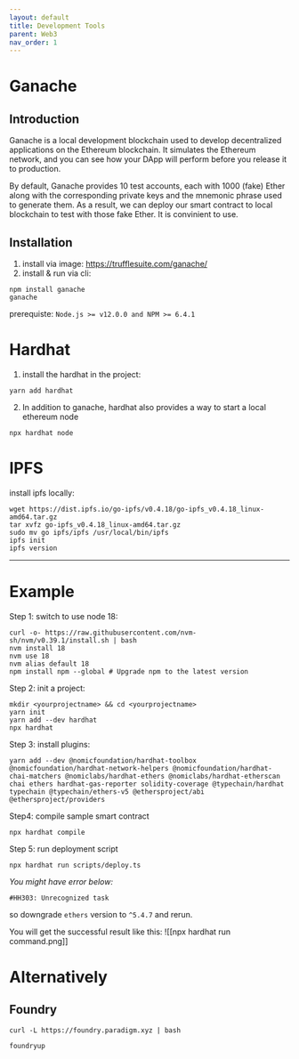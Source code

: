 ```yaml
---
layout: default
title: Development Tools
parent: Web3
nav_order: 1
---
```


# Ganache

## Introduction

Ganache is a local development blockchain used to develop decentralized applications on the Ethereum blockchain. It simulates the Ethereum network, and you can see how your DApp will perform before you release it to production.


By default, Ganache provides 10 test accounts, each with 1000 (fake) Ether along with the corresponding private keys and the mnemonic phrase used to generate them. As a result,  we can deploy our smart contract to local blockchain to test with those fake Ether. It is convinient to use. 



## Installation
1. install via image: https://trufflesuite.com/ganache/
2. install & run via cli:
```
npm install ganache
ganache
```

prerequiste:  `Node.js >= v12.0.0 and NPM >= 6.4.1`



# Hardhat

1. install the hardhat in the project:
```
yarn add hardhat
```
2. In addition to ganache, hardhat also provides a way to start a local ethereum node
```
npx hardhat node
```



# IPFS

install ipfs locally:

```
wget https://dist.ipfs.io/go-ipfs/v0.4.18/go-ipfs_v0.4.18_linux-amd64.tar.gz
tar xvfz go-ipfs_v0.4.18_linux-amd64.tar.gz
sudo mv go ipfs/ipfs /usr/local/bin/ipfs
ipfs init
ipfs version
```

---

# Example

Step 1: switch to use node 18: 
```
curl -o- https://raw.githubusercontent.com/nvm-sh/nvm/v0.39.1/install.sh | bash 
nvm install 18 
nvm use 18 
nvm alias default 18 
npm install npm --global # Upgrade npm to the latest version
```



Step 2: init a project:
```
mkdir <yourprojectname> && cd <yourprojectname>
yarn init
yarn add --dev hardhat
npx hardhat
```


Step 3: install plugins: 
```
yarn add --dev @nomicfoundation/hardhat-toolbox @nomicfoundation/hardhat-network-helpers @nomicfoundation/hardhat-chai-matchers @nomiclabs/hardhat-ethers @nomiclabs/hardhat-etherscan chai ethers hardhat-gas-reporter solidity-coverage @typechain/hardhat typechain @typechain/ethers-v5 @ethersproject/abi @ethersproject/providers
```


Step4: compile sample smart contract

```
npx hardhat compile
```


Step 5: run deployment script

```
npx hardhat run scripts/deploy.ts
```


*You might have error below:*
```
#HH303: Unrecognized task
```

so downgrade `ethers` version to `^5.4.7`  and rerun.

You will get the successful result like this:
![[npx hardhat run command.png]]



# Alternatively 

## Foundry

```
curl -L https://foundry.paradigm.xyz | bash

foundryup
```
